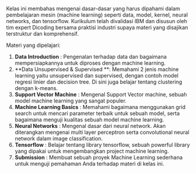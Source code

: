 Kelas ini membahas mengenai dasar-dasar yang harus dipahami dalam pembelajaran mesin (machine learning) seperti data, model, kernel, neural networks, dan tensorflow. Kurikulum telah divalidasi IBM dan disusun oleh tim expert Dicoding bersama praktisi industri supaya materi yang disajikan terstruktur dan komprehensif.

Materi yang dipelajari:

1. **Data Introduction** : Pengenalan terhadap data dan bagaimana mempersiapkannya untuk diproses dengan machine learning.
2. **Data Unsupervised & Supervised **: Memahami 2 jenis machine learning yaitu unsupervised dan supervised, dengan contoh model regresi linier dan decision tree. Di sini juga belajar tentang clustering dengan k-means.
3. **Support Vector Machine** : Mengenal Support Vector machine, sebuah model machine learning yang sangat populer.
4. **Machine Learning Basics** : Memahami bagaimana menggunakan grid search untuk mencari parameter terbaik untuk sebuah model, serta bagaimana menguji kualitas sebuah model machine learning.
5. **Neural Networks** : Mengenal dasar dari neural network. Akan diterangkan mengenai multi layer perceptron serta convolutional neural network dalam image classification.
6. **Tensorflow** : Belajar tentang library tensorflow, sebuah powerful library yang dipakai untuk mengembangkan project machine learning.
7. **Submission** : Membuat sebuah proyek Machine Learning sederhana untuk menguji pemahaman Anda terhadap materi di kelas ini.
